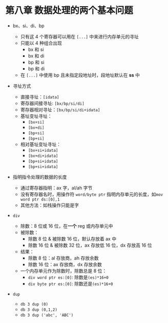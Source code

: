 # 第八章 数据处理的两个基本问题

- bx、si、di、bp

  - 只有这 4 个寄存器可以用在 `[...]` 中来进行内存单元的寻址
  - 只能以 4 种组合出现
    - bx 和 si
    - bx 和 di
    - bp 和 si
    - bp 和 di
  - 在 `[...]` 中使用 bp 且未指定段地址时，段地址默认在 **ss** 中

- 寻址方式

  - 直接寻址：`[idata]`
  - 寄存器间接寻址: `[bx/bp/si/di]`
  - 寄存器相对寻址：`[bx/bp/si/di+idata]`
  - 基址变址寻址：
    - `[bx+si]`
    - `[bx+di]`
    - `[bp+si]`
    - `[bp+si]`
  - 相对基址变址寻址：
    - `[bx+si+idata]`
    - `[bx+di+idata]`
    - `[bp+si+idata]`
    - `[bp+si+idata]`

- 指明指令处理的数据的长度

  - 通过寄存器指明：ax 字，al/ah 字节
  - 没有寄存器名时，用操作符 `word/byte ptr` 指明内存单元的长度，如`mov word ptr ds:[0],1`
  - 其他方法：如栈操作只能是字

- `div`

  - 除数：8 位或 16 位，在**一个** reg 或内存单元中
  - 被除数：
    - 除数 8 位 & 被除数 16 位，默认存放着 ax 中
    - 除数 16 位 & 被除数 32 位，ax 存放低 16 位，dx 存放高 16 位
  - 结果：
    - 除数 8 位：al 存放商，ah 存放余数
    - 除数 16 位：ax 存放商，dx 存放余数
  - 一个内存单元作为除数时，除数总是 8 位：
    - `div word ptr es:[0]`: 除数是`(es)*16+0`
    - `div byte ptr es:[0]`: 除数还是`(es)*16+0`

- `dup`
  - `db 3 dup (0)`
  - `db 3 dup (0,1,2)`
  - `db 3 dup ('abc', 'ABC')`
